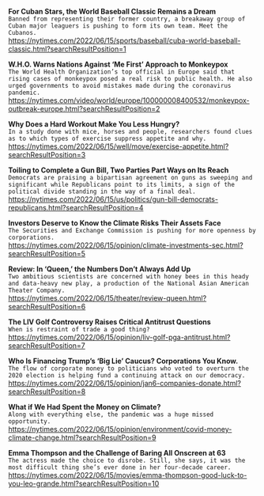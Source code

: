 **For Cuban Stars, the World Baseball Classic Remains a Dream**\
`Banned from representing their former country, a breakaway group of Cuban major leaguers is pushing to form its own team. Meet the Cubanos.`\
https://nytimes.com/2022/06/15/sports/baseball/cuba-world-baseball-classic.html?searchResultPosition=1

**W.H.O. Warns Nations Against ‘Me First’ Approach to Monkeypox**\
`The World Health Organization’s top official in Europe said that rising cases of monkeypox posed a real risk to public health. He also urged governments to avoid mistakes made during the coronavirus pandemic.`\
https://nytimes.com/video/world/europe/100000008400532/monkeypox-outbreak-europe.html?searchResultPosition=2

**Why Does a Hard Workout Make You Less Hungry?**\
`In a study done with mice, horses and people, researchers found clues as to which types of exercise suppress appetite and why.`\
https://nytimes.com/2022/06/15/well/move/exercise-appetite.html?searchResultPosition=3

**Toiling to Complete a Gun Bill, Two Parties Part Ways on Its Reach**\
`Democrats are praising a bipartisan agreement on guns as sweeping and significant while Republicans point to its limits, a sign of the political divide standing in the way of a final deal.`\
https://nytimes.com/2022/06/15/us/politics/gun-bill-democrats-republicans.html?searchResultPosition=4

**Investors Deserve to Know the Climate Risks Their Assets Face**\
`The Securities and Exchange Commission is pushing for more openness by corporations.`\
https://nytimes.com/2022/06/15/opinion/climate-investments-sec.html?searchResultPosition=5

**Review: In ‘Queen,’ the Numbers Don’t Always Add Up**\
`Two ambitious scientists are concerned with honey bees in this heady and data-heavy new play, a production of the National Asian American Theater Company.`\
https://nytimes.com/2022/06/15/theater/review-queen.html?searchResultPosition=6

**The LIV Golf Controversy Raises Critical Antitrust Questions**\
`When is restraint of trade a good thing?`\
https://nytimes.com/2022/06/15/opinion/liv-golf-pga-antitrust.html?searchResultPosition=7

**Who Is Financing Trump’s ‘Big Lie’ Caucus? Corporations You Know.**\
`The flow of corporate money to politicians who voted to overturn the 2020 election is helping fund a continuing attack on our democracy.`\
https://nytimes.com/2022/06/15/opinion/jan6-companies-donate.html?searchResultPosition=8

**What if We Had Spent the Money on Climate?**\
`Along with everything else, the pandemic was a huge missed opportunity.`\
https://nytimes.com/2022/06/15/opinion/environment/covid-money-climate-change.html?searchResultPosition=9

**Emma Thompson and the Challenge of Baring All Onscreen at 63**\
`The actress made the choice to disrobe. Still, she says, it was the most difficult thing she’s ever done in her four-decade career.`\
https://nytimes.com/2022/06/15/movies/emma-thompson-good-luck-to-you-leo-grande.html?searchResultPosition=10

